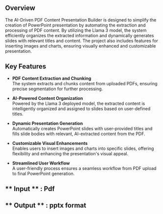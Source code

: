 ## Overview

The AI-Driven PDF Content Presentation Builder is designed to simplify the creation of PowerPoint presentation by automating the extraction and processing of PDF content. By utilizing the Llama 3 model, the system efficiently organizes the extracted information and dynamically generates slides with relevant titles and content. The project also includes features for inserting images and charts, ensuring visually enhanced and customizable presentation.

## Key Features

- **PDF Content Extraction and Chunking**  
  The system extracts and chunks content from uploaded PDFs, ensuring precise segmentation for further processing.

- **AI-Powered Content Organization**  
  Powered by the Llama 3 deployed model, the extracted content is intelligently organized and assigned to slides based on user-defined titles.

- **Dynamic Presentation Generation**  
  Automatically creates PowerPoint slides with user-provided titles and fills slide bodies with relevant, AI-extracted content from the PDF.

- **Customizable Visual Enhancements**  
  Enables users to insert images and charts into specific slides, offering flexibility and enhancing the presentation's visual appeal.

- **Streamlined User Workflow**  
  A user-friendly process ensures a seamless workflow from PDF upload to final PowerPoint generation.

## ** Input ** : Pdf
## ** Output ** : pptx format
